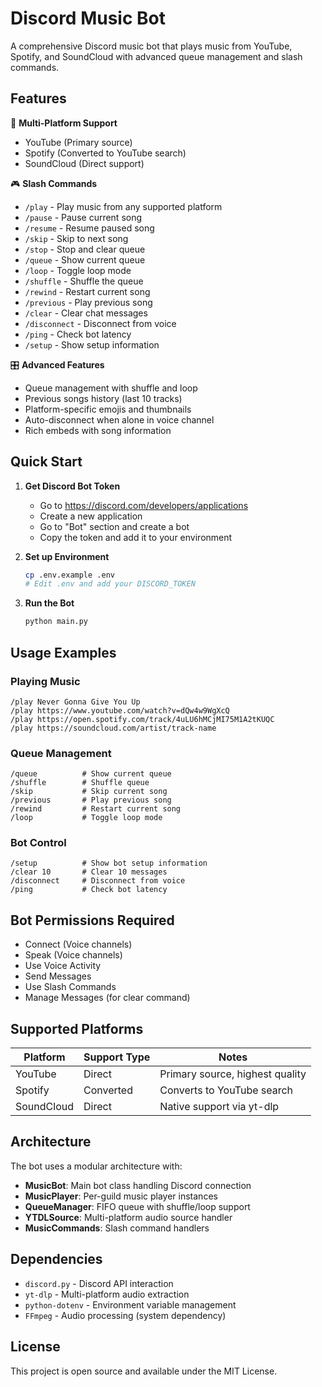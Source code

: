 # Discord Music Bot

A comprehensive Discord music bot that plays music from YouTube, Spotify, and SoundCloud with advanced queue management and slash commands.

## Features

🎵 **Multi-Platform Support**
- YouTube (Primary source)
- Spotify (Converted to YouTube search)
- SoundCloud (Direct support)

🎮 **Slash Commands**
- `/play` - Play music from any supported platform
- `/pause` - Pause current song
- `/resume` - Resume paused song
- `/skip` - Skip to next song
- `/stop` - Stop and clear queue
- `/queue` - Show current queue
- `/loop` - Toggle loop mode
- `/shuffle` - Shuffle the queue
- `/rewind` - Restart current song
- `/previous` - Play previous song
- `/clear` - Clear chat messages
- `/disconnect` - Disconnect from voice
- `/ping` - Check bot latency
- `/setup` - Show setup information

🎛️ **Advanced Features**
- Queue management with shuffle and loop
- Previous songs history (last 10 tracks)
- Platform-specific emojis and thumbnails
- Auto-disconnect when alone in voice channel
- Rich embeds with song information

## Quick Start

1. **Get Discord Bot Token**
   - Go to https://discord.com/developers/applications
   - Create a new application
   - Go to "Bot" section and create a bot
   - Copy the token and add it to your environment

2. **Set up Environment**
   ```bash
   cp .env.example .env
   # Edit .env and add your DISCORD_TOKEN
   ```

3. **Run the Bot**
   ```bash
   python main.py
   ```

## Usage Examples

### Playing Music
```
/play Never Gonna Give You Up
/play https://www.youtube.com/watch?v=dQw4w9WgXcQ
/play https://open.spotify.com/track/4uLU6hMCjMI75M1A2tKUQC
/play https://soundcloud.com/artist/track-name
```

### Queue Management
```
/queue          # Show current queue
/shuffle        # Shuffle queue
/skip           # Skip current song
/previous       # Play previous song
/rewind         # Restart current song
/loop           # Toggle loop mode
```

### Bot Control
```
/setup          # Show bot setup information
/clear 10       # Clear 10 messages
/disconnect     # Disconnect from voice
/ping           # Check bot latency
```

## Bot Permissions Required

- Connect (Voice channels)
- Speak (Voice channels)
- Use Voice Activity
- Send Messages
- Use Slash Commands
- Manage Messages (for clear command)

## Supported Platforms

| Platform | Support Type | Notes |
|----------|-------------|-------|
| YouTube | Direct | Primary source, highest quality |
| Spotify | Converted | Converts to YouTube search |
| SoundCloud | Direct | Native support via yt-dlp |

## Architecture

The bot uses a modular architecture with:
- **MusicBot**: Main bot class handling Discord connection
- **MusicPlayer**: Per-guild music player instances
- **QueueManager**: FIFO queue with shuffle/loop support
- **YTDLSource**: Multi-platform audio source handler
- **MusicCommands**: Slash command handlers

## Dependencies

- `discord.py` - Discord API interaction
- `yt-dlp` - Multi-platform audio extraction
- `python-dotenv` - Environment variable management
- `FFmpeg` - Audio processing (system dependency)

## License

This project is open source and available under the MIT License.
